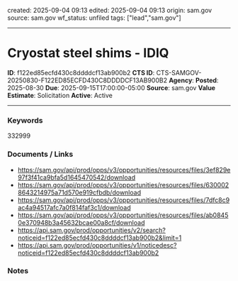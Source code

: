 created: 2025-09-04 09:13
edited: 2025-09-04 09:13
origin: sam.gov
source: sam.gov
wf_status: unfiled
tags: ["lead","sam.gov"]

---

# Cryostat steel shims - IDIQ

**ID**: f122ed85ecfd430c8ddddcf13ab900b2
**CTS ID**: CTS-SAMGOV-20250830-F122ED85ECFD430C8DDDDCF13AB900B2
**Agency**: 
**Posted**: 2025-08-30
**Due**: 2025-09-15T17:00:00-05:00
**Source**: sam.gov
**Value Estimate**: Solicitation
**Active**: Active

---

### Keywords
332999

### Documents / Links
- <https://sam.gov/api/prod/opps/v3/opportunities/resources/files/3ef829e97f3f41ca9bfa5d1645470542/download>
- <https://sam.gov/api/prod/opps/v3/opportunities/resources/files/6300028643214975a71d570e919cfbdb/download>
- <https://sam.gov/api/prod/opps/v3/opportunities/resources/files/7dfc8c9ac4a94517afc7a0f814faf3c1/download>
- <https://sam.gov/api/prod/opps/v3/opportunities/resources/files/ab08450e370948b3a45632bcae00a8cf/download>
- <https://api.sam.gov/prod/opportunities/v2/search?noticeid=f122ed85ecfd430c8ddddcf13ab900b2&limit=1>
- <https://api.sam.gov/prod/opportunities/v1/noticedesc?noticeid=f122ed85ecfd430c8ddddcf13ab900b2>

### Notes

